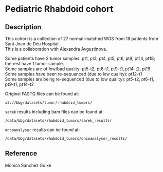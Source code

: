 # Pediatric Rhabdoid cohort

## Description

This cohort is a collection of 27 normal-matched WGS from 18 patients from Sant Joan de Déu Hospital.  
This is a collaboration with Alexandra Avgustinova.

Some patients have 2 tumor samples: pt1, pt3, pt4, pt5, pt6, pt9, pt14, pt18; the rest have 1 tumor sample.  
Some samples are of low/bad quality: pt5-t2, pt6-t1, pt9-t1, pt14-t2, pt16  
Some samples have been re-sequenced (due to low quality): pt12-t1  
Some samples are being re-sequenced (due to low quality): pt5-t2, pt6-t1, pt9-t1, pt14-t2  

Original FASTQ files can be found at:
```
s3://bbg/datasets/tumor/rhabdoid_tumors/
```
`sarek` results including bam files can be found at:
```
/data/bbg/datasets/rhabdoid_tumors/sarek_results/
```
`oncoanalyser` results can be found at:
```
/data/bbg/datasets/rhabdoid_tumors/oncoanalyser_results/
```


## Reference
Mònica Sánchez Guixé
